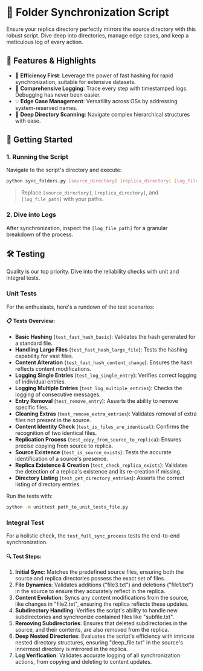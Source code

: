 # 📁 Folder Synchronization Script

Ensure your replica directory perfectly mirrors the source directory with this robust script. Dive deep into directories, manage edge cases, and keep a meticulous log of every action.

## 🌟 Features & Highlights

- 🚀 **Efficiency First**: Leverage the power of fast hashing for rapid synchronization, suitable for extensive datasets.
- 📝 **Comprehensive Logging**: Trace every step with timestamped logs. Debugging has never been easier.
- 💡 **Edge Case Management**: Versatility across OSs by addressing system-reserved names.
- 📂 **Deep Directory Scanning**: Navigate complex hierarchical structures with ease.

## 🚀 Getting Started

### 1. Running the Script

Navigate to the script's directory and execute:

```bash
python sync_folders.py [source_directory] [replica_directory] [log_file_path]
```

> Replace `[source_directory]`, `[replica_directory]`, and `[log_file_path]` with your paths.

### 2. Dive into Logs

After synchronization, inspect the `[log_file_path]` for a granular breakdown of the process.

## 🛠️ Testing

Quality is our top priority. Dive into the reliability checks with unit and integral tests.

### Unit Tests

For the enthusiasts, here's a rundown of the test scenarios:

#### 📋 Tests Overview:

- **Basic Hashing** (`test_fast_hash_basic`): Validates the hash generated for a standard file.
- **Handling Large Files** (`test_fast_hash_large_file`): Tests the hashing capability for vast files.
- **Content Alteration** (`test_fast_hash_content_change`): Ensures the hash reflects content modifications.
- **Logging Single Entries** (`test_log_single_entry`): Verifies correct logging of individual entries.
- **Logging Multiple Entries** (`test_log_multiple_entries`): Checks the logging of consecutive messages.
- **Entry Removal** (`test_remove_entry`): Asserts the ability to remove specific files.
- **Cleaning Extras** (`test_remove_extra_entries`): Validates removal of extra files not present in the source.
- **Content Identity Check** (`test_is_files_are_identical`): Confirms the recognition of two identical files.
- **Replication Process** (`test_copy_from_source_to_replica`): Ensures precise copying from source to replica.
- **Source Existence** (`test_is_source_exists`): Tests the accurate identification of a source's presence.
- **Replica Existence & Creation** (`test_check_replica_exists`): Validates the detection of a replica's existence and its re-creation if missing.
- **Directory Listing** (`test_get_directory_entries`): Asserts the correct listing of directory entries.

Run the tests with:

```bash
python -m unittest path_to_unit_tests_file.py
```

### Integral Test

For a holistic check, the `test_full_sync_process` tests the end-to-end synchronization.

#### 🔍 Test Steps:

1. **Initial Sync**: Matches the predefined source files, ensuring both the source and replica directories possess the exact set of files.
2. **File Dynamics**: Validates additions ("file3.txt") and deletions ("file1.txt") in the source to ensure they accurately reflect in the replica.
3. **Content Evolution**: Syncs any content modifications from the source, like changes in "file2.txt", ensuring the replica reflects these updates.
4. **Subdirectory Handling**: Verifies the script's ability to handle new subdirectories and synchronize contained files like "subfile.txt".
5. **Removing Subdirectories**: Ensures that deleted subdirectories in the source, and their contents, are also removed from the replica.
6. **Deep Nested Directories**: Evaluates the script's efficiency with intricate nested directory structures, ensuring "deep_file.txt" in the source's innermost directory is mirrored in the replica.
7. **Log Verification**: Validates accurate logging of all synchronization actions, from copying and deleting to content updates.
